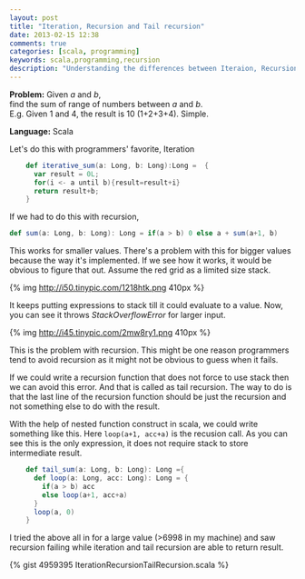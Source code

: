 ```yaml
---
layout: post
title: "Iteration, Recursion and Tail recursion"
date: 2013-02-15 12:38
comments: true
categories: [scala, programming]
keywords: scala,programming,recursion
description: "Understanding the differences between Iteraion, Recursion and Tail Recursion using a Scala example."
---
```


**Problem:** Given _a_ and _b_,<br/>find the sum of range of numbers between _a_ and _b_.<br>E.g. Given 1 and 4, the result is 10 (1+2+3+4). Simple.


**Language:** Scala

Let's do this with programmers' favorite, Iteration
<!--more-->

```scala
    def iterative_sum(a: Long, b: Long):Long =  {
      var result = 0L;
      for(i <- a until b){result=result+i}
      return result+b;
    }

```

If we had to do this with recursion,

```scala
def sum(a: Long, b: Long): Long = if(a > b) 0 else a + sum(a+1, b)
```

This works for smaller values. There's a problem with this for bigger values because the way it's implemented. If we see how it works, it would be obvious to figure that out. Assume the red grid as a limited size stack.

{% img http://i50.tinypic.com/1218htk.png 410px %}

It keeps putting expressions to stack till it could evaluate to a value.
Now, you can see it throws _StackOverflowError_ for larger input.

{% img http://i45.tinypic.com/2mw8ry1.png 410px %} 

This is the problem with recursion. This might be one reason programmers tend to avoid recursion as it might not be obvious to guess when it fails.

If we could write a recursion function that does not force to use stack then we can avoid this error. And that is called as tail recursion. The way to do is that the last line of the recursion function should be just the recursion and not something else to do with the result.

With the help of nested function construct in scala, we could write something like this. Here <code>loop(a+1, acc+a)</code> is the recusion call. As you can see this is the only expression, it does not require stack to store intermediate result.

```scala
    def tail_sum(a: Long, b: Long): Long ={
      def loop(a: Long, acc: Long): Long = {
        if(a > b) acc
        else loop(a+1, acc+a)
      }
      loop(a, 0)
    } 
```

I tried the above all in for a large value (>6998 in my machine) and saw recursion failing while iteration and tail recursion are able to return result.

{% gist 4959395 IterationRecursionTailRecursion.scala %}

